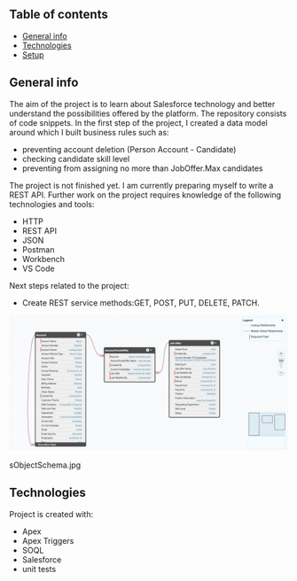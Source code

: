 ## Table of contents
* [General info](#general-info)
* [Technologies](#technologies)
* [Setup](#setup)

## General info
The aim of the project is to learn about Salesforce technology and better understand the possibilities offered by the platform. The repository consists of code snippets. In the first step of the project, I created a data model around which I built business rules such as: 
* preventing account deletion (Person Account - Candidate)
* checking candidate skill level
* preventing from assigning no more than JobOffer.Max candidates

The project is not finished yet. I am currently preparing myself to write a REST API. Further work on the project requires knowledge of the following technologies and tools:
* HTTP
* REST API
* JSON
* Postman
* Workbench
* VS Code

Next steps related to the project:
* Create REST service methods:GET, POST, PUT, DELETE, PATCH.

![HR Company data model](sObjectSchema.jpg)

sObjectSchema.jpg
	
## Technologies
Project is created with:
* Apex
* Apex Triggers
* SOQL
* Salesforce
* unit tests
